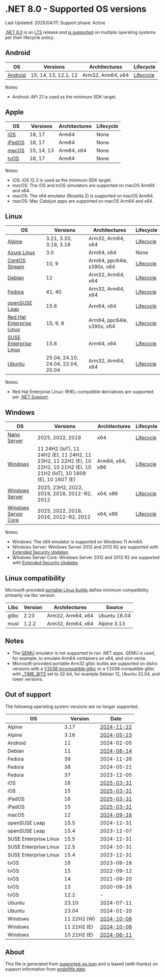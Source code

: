 # .NET 8.0 - Supported OS versions

Last Updated: 2025/04/17; Support phase: Active

[.NET 8.0](README.md) is an [LTS](../../release-policies.md) release and [is supported](../../support.md) on multiple operating systems per their lifecycle policy.

## Android

| OS                            | Versions                    | Architectures         | Lifecycle            |
| ----------------------------- | --------------------------- | --------------------- | -------------------- |
| [Android][0]                  | 15, 14, 13, 12.1, 12        | Arm32, Arm64, x64     | [Lifecycle][1]       |

Notes:

* Android: API 21 is used as the minimum SDK target.

[0]: https://www.android.com/
[1]: https://support.google.com/android

## Apple

| OS                            | Versions                    | Architectures         | Lifecycle            |
| ----------------------------- | --------------------------- | --------------------- | -------------------- |
| [iOS][2]                      | 18, 17                      | Arm64                 | None                 |
| [iPadOS][3]                   | 18, 17                      | Arm64                 | None                 |
| [macOS][4]                    | 15, 14, 13                  | Arm64, x64            | None                 |
| [tvOS][5]                     | 18, 17                      | Arm64                 | None                 |

Notes:

* iOS: iOS 12.2 is used as the minimum SDK target.
* macOS: The iOS and tvOS simulators are supported on macOS Arm64 and x64.
* macOS: The x64 emulator (Rosetta 2) is supported on macOS Arm64.
* macOS: Mac Catalyst apps are supported on macOS Arm64 and x64.

[2]: https://developer.apple.com/ios/
[3]: https://developer.apple.com/ipados/
[4]: https://developer.apple.com/macos/
[5]: https://developer.apple.com/tvos/

## Linux

| OS                            | Versions                    | Architectures         | Lifecycle            |
| ----------------------------- | --------------------------- | --------------------- | -------------------- |
| [Alpine][6]                   | 3.21, 3.20, 3.19, 3.18      | Arm32, Arm64, x64     | [Lifecycle][7]       |
| [Azure Linux][8]              | 3.0                         | Arm64, x64            | None                 |
| [CentOS Stream][9]            | 10, 9                       | Arm64, ppc64le, s390x, x64 | [Lifecycle][10] |
| [Debian][11]                  | 12                          | Arm32, Arm64, x64     | [Lifecycle][12]      |
| [Fedora][13]                  | 41, 40                      | Arm32, Arm64, x64     | [Lifecycle][14]      |
| [openSUSE Leap][15]           | 15.6                        | Arm64, x64            | [Lifecycle][16]      |
| [Red Hat Enterprise Linux][17] | 10, 9, 8                   | Arm64, ppc64le, s390x, x64 | [Lifecycle][18] |
| [SUSE Enterprise Linux][19]   | 15.6                        | Arm64, x64            | [Lifecycle][20]      |
| [Ubuntu][21]                  | 25.04, 24.10, 24.04, 22.04, 20.04 | Arm32, Arm64, x64 | [Lifecycle][22]    |

Notes:

* Red Hat Enterprise Linux: RHEL-compatible derivatives are supported per [.NET Support](../../support.md).

[6]: https://alpinelinux.org/
[7]: https://alpinelinux.org/releases/
[8]: https://github.com/microsoft/azurelinux
[9]: https://centos.org/
[10]: https://www.centos.org/cl-vs-cs/
[11]: https://www.debian.org/
[12]: https://wiki.debian.org/DebianReleases
[13]: https://fedoraproject.org/
[14]: https://fedoraproject.org/wiki/End_of_life
[15]: https://www.opensuse.org/
[16]: https://en.opensuse.org/Lifetime
[17]: https://access.redhat.com/
[18]: https://access.redhat.com/support/policy/updates/errata/
[19]: https://www.suse.com/
[20]: https://www.suse.com/lifecycle/
[21]: https://ubuntu.com/
[22]: https://wiki.ubuntu.com/Releases

## Windows

| OS                            | Versions                    | Architectures         | Lifecycle            |
| ----------------------------- | --------------------------- | --------------------- | -------------------- |
| [Nano Server][23]             | 2025, 2022, 2019            | x64                   | [Lifecycle][24]      |
| [Windows][25]                 | 11 24H2 (IoT), 11 24H2 (E), 11 24H2, 11 23H2, 11 22H2 (E), 10 22H2, 10 21H2 (E), 10 21H2 (IoT), 10 1809 (E), 10 1607 (E) | Arm64, x64, x86 | [Lifecycle][26] |
| [Windows Server][27]          | 2025, 23H2, 2022, 2019, 2016, 2012-R2, 2012 | x64, x86 | [Lifecycle][24]   |
| [Windows Server Core][23]     | 2025, 2022, 2019, 2016, 2012-R2, 2012 | x64, x86    | [Lifecycle][24]      |

Notes:

* Windows: The x64 emulator is supported on Windows 11 Arm64.
* Windows Server: Windows Server 2012 and 2012 R2 are supported with [Extended Security Updates](https://learn.microsoft.com/windows-server/get-started/extended-security-updates-overview).
* Windows Server Core: Windows Server 2012 and 2012 R2 are supported with [Extended Security Updates](https://learn.microsoft.com/windows-server/get-started/extended-security-updates-overview).

[23]: https://learn.microsoft.com/virtualization/windowscontainers/manage-containers/container-base-images
[24]: https://learn.microsoft.com/windows-server/get-started/windows-server-release-info
[25]: https://www.microsoft.com/windows/
[26]: https://support.microsoft.com/help/13853/windows-lifecycle-fact-sheet
[27]: https://www.microsoft.com/windows-server

## Linux compatibility

Microsoft-provided [portable Linux builds](../../linux.md) define minimum compatibility primarily via libc version.

| Libc          | Version | Architectures         | Source       |
| ------------- | ------- | --------------------- | ------------ |
| glibc         | 2.23    | Arm32, Arm64, x64     | Ubuntu 16.04 |
| musl          | 1.2.2   | Arm32, Arm64, x64     | Alpine 3.13  |

## Notes

* The [QEMU](https://www.qemu.org/) emulator is not supported to run .NET apps. QEMU is used, for example, to emulate Arm64 containers on x64, and vice versa.
* Microsoft-provided portable Arm32 glibc builds are supported on distro versions with a [Y2038 incompatible glibc](https://github.com/dotnet/core/discussions/9285) or a Y2038 compatible glibc with [_TIME_BITS](https://www.gnu.org/software/libc/manual/html_node/Feature-Test-Macros.html) set to 32-bit, for example Debian 12, Ubuntu 22.04, and lower versions.

## Out of support

The following operating system versions are no longer supported.

| OS                    | Version       | Date                 |
| --------------------- | ------------- | -------------------- |
| Alpine                | 3.17          | [2024-11-22](https://alpinelinux.org/posts/Alpine-3.17.10-3.18.9-3.19.4-3.20.3-released.html) |
| Alpine                | 3.16          | [2024-05-23](https://alpinelinux.org/posts/Alpine-3.16.9-3.17.7-3.18.6-released.html) |
| Android               | 11            | 2024-02-05           |
| Debian                | 11            | [2024-08-14](https://lists.debian.org/debian-release/2024/06/msg00700.html) |
| Fedora                | 39            | 2024-11-26           |
| Fedora                | 38            | 2024-05-21           |
| Fedora                | 37            | 2023-12-05           |
| iOS                   | 16            | [2025-03-31](https://support.apple.com/HT213407) |
| iOS                   | 15            | [2025-03-31](https://support.apple.com/HT212788) |
| iPadOS                | 16            | [2025-03-31](https://developer.apple.com/documentation/ios-ipados-release-notes/ipados-16-release-notes) |
| iPadOS                | 15            | [2025-03-31](https://developer.apple.com/documentation/ios-ipados-release-notes/ios-ipados-15-release-notes) |
| macOS                 | 12            | [2024-09-16](https://support.apple.com/HT212585) |
| openSUSE Leap         | 15.5          | 2024-12-31           |
| openSUSE Leap         | 15.4          | 2023-12-07           |
| SUSE Enterprise Linux | 15.5          | 2024-12-31           |
| SUSE Enterprise Linux | 12.5          | 2024-10-31           |
| SUSE Enterprise Linux | 15.4          | 2023-12-31           |
| tvOS                  | 16            | 2023-09-18           |
| tvOS                  | 15            | 2022-09-12           |
| tvOS                  | 14            | 2021-09-20           |
| tvOS                  | 13            | 2020-09-16           |
| tvOS                  | 12.2          | -                    |
| Ubuntu                | 23.10         | 2024-07-11           |
| Ubuntu                | 23.04         | 2024-01-20           |
| Windows               | 11 22H2 (W)   | [2024-10-08](https://learn.microsoft.com/windows/release-health/windows11-release-information) |
| Windows               | 11 21H2 (E)   | [2024-10-08](https://learn.microsoft.com/windows/release-health/windows11-release-information) |
| Windows               | 10 21H2 (E)   | [2024-06-11](https://learn.microsoft.com/lifecycle/products/windows-10-enterprise-and-education) |

## About

This file is generated from [supported-os.json](supported-os.json) and is based (with thanks) on support information from [endoflife.date](https://endoflife.date/).
